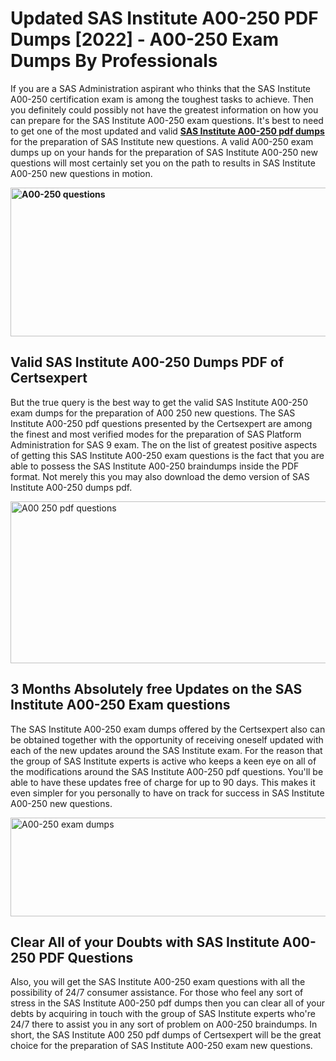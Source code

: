 <h1><strong>Updated SAS Institute A00-250 PDF Dumps [2022] - A00-250 Exam Dumps By Professionals&nbsp;</strong></h1>
<p><span style="font-weight: 400;">If you are a SAS Administration aspirant who thinks that the SAS Institute A00-250 certification exam is among the toughest tasks to achieve. Then you definitely could possibly not have the greatest information on how you can prepare for the SAS Institute A00-250 exam questions. It's best to need to get one of the most updated and valid <strong><a href="https://www.certsexpert.com/A00-250-pdf-questions.html">SAS Institute A00-250 pdf dumps</a></strong> for the preparation of SAS Institute new questions. A valid  A00-250 exam dumps up on your hands for the preparation of SAS Institute A00-250 new questions will most certainly set you on the path to results in SAS Institute A00-250 new questions in motion.</span></p>
<p><span style="font-weight: 400;"><strong><img style="display: block; margin-left: auto; margin-right: auto;" src="https://i.ibb.co/QXh983F/73475278-2429792180625311-4586132736837681152-n.jpg" alt="A00-250 questions" width="632" height="238" /></strong></span></p>
<h2><strong>Valid SAS Institute A00-250 Dumps PDF of Certsexpert</strong></h2>
<p><span style="font-weight: 400;">But the true query is the best way to get the valid SAS Institute A00-250 exam dumps for the preparation of A00 250 new questions. The SAS Institute A00-250 pdf questions presented by the Certsexpert are among the finest and most verified modes for the preparation of SAS Platform Administration for SAS 9 exam. The on the list of greatest positive aspects of getting this SAS Institute A00-250 exam questions is the fact that you are able to possess the SAS Institute A00-250 braindumps inside the PDF format. Not merely this you may also download the demo version of SAS Institute A00-250 dumps pdf.</span></p>
<p><span style="font-weight: 400;"><img style="display: block; margin-left: auto; margin-right: auto;" src="https://i.ibb.co/Jd8hN2L/76714008-3182067705200142-8735104740007870464-n.jpg" alt="A00 250 pdf questions" width="701" height="259" /></span></p>
<h2><strong>3 Months Absolutely free Updates on the SAS Institute A00-250 Exam questions</strong></h2>
<p><span style="font-weight: 400;">The SAS Institute A00-250 exam dumps offered by the Certsexpert also can be obtained together with the opportunity of receiving oneself updated with each of the new updates around the SAS Institute exam. For the reason that the group of SAS Institute experts is active who keeps a keen eye on all of the modifications around the SAS Institute A00-250 pdf questions. You'll be able to have these updates free of charge for up to 90 days. This makes it even simpler for you personally to have on track for success in SAS Institute A00-250 new questions.</span></p>
<p><span style="font-weight: 400;"><a href="https://www.certsexpert.com/A00-250-pdf-questions.html"><img style="display: block; margin-left: auto; margin-right: auto;" src="https://i.ibb.co/TMnKrkJ/75398236-424489711531572-5064688549987614720-n.jpg" alt="A00-250 exam dumps" width="714" height="158" /></a></span></p>
<h2><strong>Clear All of your Doubts with SAS Institute A00-250 PDF Questions</strong></h2>
<p>Also, you will get the SAS Institute A00-250 exam questions with all the possibility of 24/7 consumer assistance. For those who feel any sort of stress in the SAS Institute A00-250 pdf dumps then you can clear all of your debts by acquiring in touch with the group of SAS Institute experts who're 24/7 there to assist you in any sort of problem on  A00-250 braindumps. In short, the SAS Institute A00 250 pdf dumps of Certsexpert will be the great choice for the preparation of SAS Institute A00-250 exam new questions.</p>
